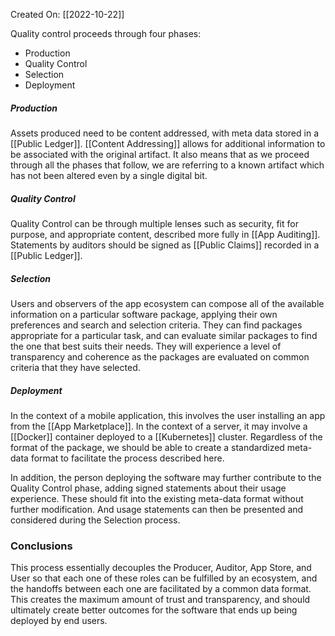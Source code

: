 Created On: [[2022-10-22]] 

Quality control proceeds through four phases:

* Production
* Quality Control
* Selection
* Deployment

##### Production

Assets produced need to be content addressed, with meta data stored in a [[Public Ledger]].  [[Content Addressing]] allows for additional information to be associated with the original artifact.  It also means that as we proceed through all the phases that follow, we are referring to a known artifact which has not been altered even by a single digital bit.

##### Quality Control

Quality Control can be through multiple lenses such as security, fit for purpose, and appropriate content, described more fully in [[App Auditing]].  Statements by auditors should be signed as [[Public Claims]] recorded in a [[Public Ledger]].

##### Selection

Users and observers of the app ecosystem can compose all of the available information on a particular software package, applying their own preferences and search and selection criteria.  They can find packages appropriate for a particular task, and can evaluate similar packages to find the one that best suits their needs.  They will experience a level of transparency and coherence as the packages are evaluated on common criteria that they have selected.

##### Deployment

In the context of a mobile application, this involves the user installing an app from the [[App Marketplace]].  In the context of a server, it may involve a [[Docker]] container deployed to a [[Kubernetes]] cluster.  Regardless of the format of the package, we should be able to create a standardized meta-data format to facilitate the process described here.

In addition, the person deploying the software may further contribute to the Quality Control phase, adding signed statements about their usage experience.  These should fit into the existing meta-data format without further modification.  And usage statements can then be presented and considered during the Selection process.

### Conclusions

This process essentially decouples the Producer, Auditor, App Store, and User so that each one of these roles can be fulfilled by an ecosystem, and the handoffs between each one are facilitated by a common data format.  This creates the maximum amount of trust and transparency, and should ultimately create better outcomes for the software that ends up being deployed by end users.
